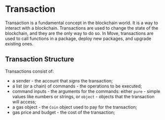 # Transaction

Transaction is a fundamental concept in the blockchain world. It is a way to interact with a blockchain. Transactions are used to change the state of the blockchain, and they are the only way to do so. In Move, transactions are used to call functions in a package, deploy new packages, and upgrade existing ones.


<!--

- how user interacts with a program
    - mention public functions
    - give a concept of an entry / public function without getting into details
    - mention that functions are called in transactions
    - mention that transactions are sent by accounts
    - every transaction specifies object it operates on

 -->

## Transaction Structure

Transactions consist of:

- a sender - the account that *signs* the transaction;
- a list (or a chain) of commands - the operations to be executed;
- command inputs - the arguments for the commands: either `pure` - simple values like numbers or strings, or `object` - objects that the transaction will access;
- a gas object - the `Coin` object used to pay for the transaction;
- gas price and budget - the cost of the transaction;
